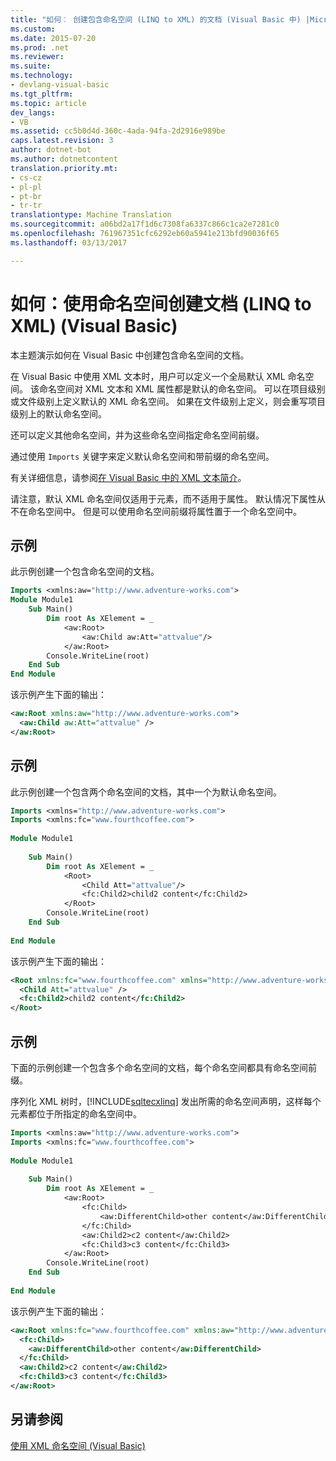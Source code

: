 ```yaml
---
title: "如何︰ 创建包含命名空间 (LINQ to XML) 的文档 (Visual Basic 中) |Microsoft 文档"
ms.custom: 
ms.date: 2015-07-20
ms.prod: .net
ms.reviewer: 
ms.suite: 
ms.technology:
- devlang-visual-basic
ms.tgt_pltfrm: 
ms.topic: article
dev_langs:
- VB
ms.assetid: cc5b0d4d-360c-4ada-94fa-2d2916e989be
caps.latest.revision: 3
author: dotnet-bot
ms.author: dotnetcontent
translation.priority.mt:
- cs-cz
- pl-pl
- pt-br
- tr-tr
translationtype: Machine Translation
ms.sourcegitcommit: a06bd2a17f1d6c7308fa6337c866c1ca2e7281c0
ms.openlocfilehash: 761967351cfc6292eb60a5941e213bfd90036f65
ms.lasthandoff: 03/13/2017

---
```

# <a name="how-to-create-a-document-with-namespaces-linq-to-xml-visual-basic"></a>如何：使用命名空间创建文档 (LINQ to XML) (Visual Basic)
本主题演示如何在 Visual Basic 中创建包含命名空间的文档。  
  
 在 Visual Basic 中使用 XML 文本时，用户可以定义一个全局默认 XML 命名空间。 该命名空间对 XML 文本和 XML 属性都是默认的命名空间。 可以在项目级别或文件级别上定义默认的 XML 命名空间。 如果在文件级别上定义，则会重写项目级别上的默认命名空间。  
  
 还可以定义其他命名空间，并为这些命名空间指定命名空间前缀。  
  
 通过使用 `Imports` 关键字来定义默认命名空间和带前缀的命名空间。  
  
 有关详细信息，请参阅[在 Visual Basic 中的 XML 文本简介](../../../../visual-basic/programming-guide/concepts/linq/introduction-to-xml-literals.md)。  
  
 请注意，默认 XML 命名空间仅适用于元素，而不适用于属性。 默认情况下属性从不在命名空间中。 但是可以使用命名空间前缀将属性置于一个命名空间中。  
  
## <a name="example"></a>示例  
 此示例创建一个包含命名空间的文档。  
  
```vb  
Imports <xmlns:aw="http://www.adventure-works.com">  
Module Module1  
    Sub Main()  
        Dim root As XElement = _  
            <aw:Root>  
                <aw:Child aw:Att="attvalue"/>  
            </aw:Root>  
        Console.WriteLine(root)  
    End Sub  
End Module  
```  
  
 该示例产生下面的输出：  
  
```xml  
<aw:Root xmlns:aw="http://www.adventure-works.com">  
  <aw:Child aw:Att="attvalue" />  
</aw:Root>  
```  
  
## <a name="example"></a>示例  
 此示例创建一个包含两个命名空间的文档，其中一个为默认命名空间。  
  
```vb  
Imports <xmlns="http://www.adventure-works.com">  
Imports <xmlns:fc="www.fourthcoffee.com">  
  
Module Module1  
  
    Sub Main()  
        Dim root As XElement = _  
            <Root>  
                <Child Att="attvalue"/>  
                <fc:Child2>child2 content</fc:Child2>  
            </Root>  
        Console.WriteLine(root)  
    End Sub  
  
End Module  
```  
  
 该示例产生下面的输出：  
  
```xml  
<Root xmlns:fc="www.fourthcoffee.com" xmlns="http://www.adventure-works.com">  
  <Child Att="attvalue" />  
  <fc:Child2>child2 content</fc:Child2>  
</Root>  
```  
  
## <a name="example"></a>示例  
 下面的示例创建一个包含多个命名空间的文档，每个命名空间都具有命名空间前缀。  
  
 序列化 XML 树时，[!INCLUDE[sqltecxlinq](../../../../csharp/programming-guide/concepts/linq/includes/sqltecxlinq_md.md)] 发出所需的命名空间声明，这样每个元素都位于所指定的命名空间中。  
  
```vb  
Imports <xmlns:aw="http://www.adventure-works.com">  
Imports <xmlns:fc="www.fourthcoffee.com">  
  
Module Module1  
  
    Sub Main()  
        Dim root As XElement = _  
            <aw:Root>  
                <fc:Child>  
                    <aw:DifferentChild>other content</aw:DifferentChild>  
                </fc:Child>  
                <aw:Child2>c2 content</aw:Child2>  
                <fc:Child3>c3 content</fc:Child3>  
            </aw:Root>  
        Console.WriteLine(root)  
    End Sub  
  
End Module  
```  
  
 该示例产生下面的输出：  
  
```xml  
<aw:Root xmlns:fc="www.fourthcoffee.com" xmlns:aw="http://www.adventure-works.com">  
  <fc:Child>  
    <aw:DifferentChild>other content</aw:DifferentChild>  
  </fc:Child>  
  <aw:Child2>c2 content</aw:Child2>  
  <fc:Child3>c3 content</fc:Child3>  
</aw:Root>  
```  
  
## <a name="see-also"></a>另请参阅  
 [使用 XML 命名空间 (Visual Basic)](../../../../visual-basic/programming-guide/concepts/linq/working-with-xml-namespaces.md)
